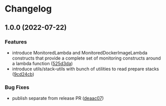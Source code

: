 # Changelog

## 1.0.0 (2022-07-22)


### Features

* introduce MonitoredLambda and MonitoredDockerImageLambda constructs that provide a complete set of monitoring constructs around a lambda function ([525d3da](https://github.com/buildigo/aws-cdk-patterns/commit/525d3daaf42317af8c331bf29664705dd2bb0975))
* introduce utils/stack-utils with bunch of utilities to read prepare stacks ([9cd24cb](https://github.com/buildigo/aws-cdk-patterns/commit/9cd24cbead573e2d5a2f4b9227a6116bb9901663))


### Bug Fixes

* publish separate from release PR ([deaac07](https://github.com/buildigo/aws-cdk-patterns/commit/deaac07173bccea2eb098d4cca21069cf0feadc4))

